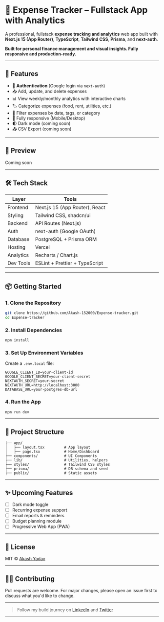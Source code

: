 
# 💸 **Expense Tracker** – Fullstack App with Analytics

A professional, fullstack **expense tracking and analytics** web app built with **Next.js 15 (App Router)**, **TypeScript**, **Tailwind CSS**, **Prisma**, and **next-auth**.

**Built for personal finance management and visual insights. Fully responsive and production-ready.**


---

## 🚀 Features

- 🔐 **Authentication** (Google login via `next-auth`)
- 📥 Add, update, and delete expenses
- 📊 View weekly/monthly analytics with interactive charts
- 🏷️ Categorize expenses (food, rent, utilities, etc.)
- 📅 Filter expenses by date, tags, or category
- 📱 Fully responsive (Mobile/Desktop)
- 🌓 Dark mode (coming soon)
- 📤 CSV Export (coming soon)

---

## 📸 Preview
Coming soon
<!--
> _(Add your screenshot here when ready)_  
> Example:  
> ![Dashboard Screenshot](./public/preview.png)
-->
---

## 🛠️ Tech Stack

| Layer     | Tools                          |
| --------- | ------------------------------ |
| Frontend  | Next.js 15 (App Router), React |
| Styling   | Tailwind CSS, shadcn/ui        |
| Backend   | API Routes (Next.js)           |
| Auth      | next-auth (Google OAuth)       |
| Database  | PostgreSQL + Prisma ORM        |
| Hosting   | Vercel                         |
| Analytics | Recharts / Chart.js            |
| Dev Tools | ESLint + Prettier + TypeScript |

---

## 📦 Getting Started

### 1. Clone the Repository

```bash
git clone https://github.com/Akash-152000/Expense-tracker.git
cd Expense-tracker
```


### 2. Install Dependencies

```bash
npm install
```

### 3. Set Up Environment Variables

Create a `.env.local` file:

```env
GOOGLE_CLIENT_ID=your-client-id
GOOGLE_CLIENT_SECRET=your-client-secret
NEXTAUTH_SECRET=your-secret
NEXTAUTH_URL=http://localhost:3000
DATABASE_URL=your-postgres-db-url
```

### 4. Run the App

```bash
npm run dev
```

---

## 🧠 Project Structure

```
├── app/
│   ├── layout.tsx         # App layout
│   ├── page.tsx           # Home/Dashboard
├── components/            # UI Components
├── lib/                   # Utilities, helpers
├── styles/                # Tailwind CSS styles
├── prisma/                # DB schema and seed
├── public/                # Static assets
```

---

## ✨ Upcoming Features

- [ ] Dark mode toggle
- [ ] Recurring expense support
- [ ] Email reports & reminders
- [ ] Budget planning module
- [ ] Progressive Web App (PWA)

---

## 📄 License

MIT © [Akash Yadav](https://github.com/Akash-152000)

---

## 🧑‍💻 Contributing

Pull requests are welcome. For major changes, please open an issue first to discuss what you'd like to change.

---

> Follow my build journey on [LinkedIn](#) and [Twitter](#)


---
